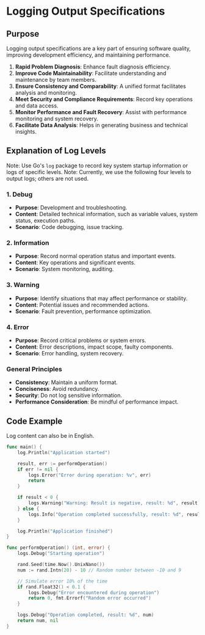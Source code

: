 # Logging Output Specifications

## Purpose

Logging output specifications are a key part of ensuring software quality, improving development efficiency, and maintaining performance.

1. **Rapid Problem Diagnosis**: Enhance fault diagnosis efficiency.
2. **Improve Code Maintainability**: Facilitate understanding and maintenance by team members.
3. **Ensure Consistency and Comparability**: A unified format facilitates analysis and monitoring.
4. **Meet Security and Compliance Requirements**: Record key operations and data access.
5. **Monitor Performance and Fault Recovery**: Assist with performance monitoring and system recovery.
6. **Facilitate Data Analysis**: Helps in generating business and technical insights.

## Explanation of Log Levels

Note: Use Go's `log` package to record key system startup information or logs of specific levels.
Note: Currently, we use the following four levels to output logs; others are not used.

### 1. Debug

- **Purpose**: Development and troubleshooting.
- **Content**: Detailed technical information, such as variable values, system status, execution paths.
- **Scenario**: Code debugging, issue tracking.

### 2. Information

- **Purpose**: Record normal operation status and important events.
- **Content**: Key operations and significant events.
- **Scenario**: System monitoring, auditing.

### 3. Warning

- **Purpose**: Identify situations that may affect performance or stability.
- **Content**: Potential issues and recommended actions.
- **Scenario**: Fault prevention, performance optimization.

### 4. Error

- **Purpose**: Record critical problems or system errors.
- **Content**: Error descriptions, impact scope, faulty components.
- **Scenario**: Error handling, system recovery.

### General Principles

- **Consistency**: Maintain a uniform format.
- **Conciseness**: Avoid redundancy.
- **Security**: Do not log sensitive information.
- **Performance Consideration**: Be mindful of performance impact.

## Code Example

Log content can also be in English.

```go
func main() {
    log.Println("Application started") 

    result, err := performOperation()
    if err != nil {
        logs.Error("Error during operation: %v", err) 
        return
    }

    if result < 0 {
        logs.Warning("Warning: Result is negative, result: %d", result) 
    } else {
        logs.Info("Operation completed successfully, result: %d", result) 
    }

    log.Println("Application finished") 
}

func performOperation() (int, error) {
    logs.Debug("Starting operation") 

    rand.Seed(time.Now().UnixNano())
    num := rand.Intn(20) - 10 // Random number between -10 and 9

    // Simulate error 10% of the time
    if rand.Float32() < 0.1 {
        logs.Debug("Error encountered during operation") 
        return 0, fmt.Errorf("Random error occurred") 
    }

    logs.Debug("Operation completed, result: %d", num) 
    return num, nil
}
```
